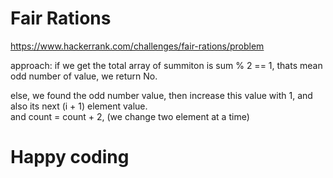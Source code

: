 # Fair Rations

https://www.hackerrank.com/challenges/fair-rations/problem<br>

approach:
if we get the total array of summiton is sum % 2 == 1, thats mean odd number of value, we return No.<br>

else, we found the odd number value, then increase this value with 1, and also its next (i + 1) element value.<br>
and count = count + 2, (we change two element at a time)<br>

# Happy coding